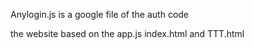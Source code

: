 Anylogin.js is a google file of the auth code

the website based on the app.js index.html and TTT.html
